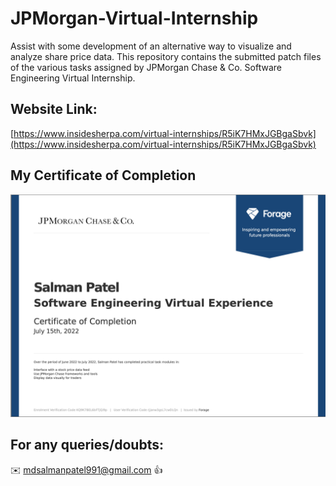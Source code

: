 # JPMorgan-Virtual-Internship
Assist with some development of an alternative way to visualize and analyze share price data. This repository contains the submitted patch files of the various tasks assigned by JPMorgan Chase &amp; Co. Software Engineering Virtual Internship.

## Website Link:

[https://www.insidesherpa.com/virtual-internships/R5iK7HMxJGBgaSbvk](https://www.insidesherpa.com/virtual-internships/R5iK7HMxJGBgaSbvk)

## My Certificate of Completion 

![](https://github.com/mdsalman991/JPMorgan-Virtual-Internship/blob/8f1acc8dbc24f23a5440f1c637f044aaabbdd215/Screenshot%202022-07-16%20at%201.17.40%20PM.png)

## For any queries/doubts:

:envelope: mdsalmanpatel991@gmail.com :thumbsup:

